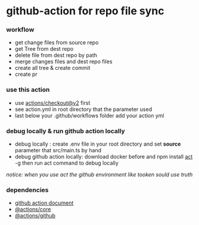 # github-action for repo file sync 

### workflow
- get change files from source repo
- get Tree from dest repo
- delete file from dest repo by path
- merge changes files and dest repo files
- create all tree & create commit
- create pr

### use this action
* use [actions/checkout@v2](https://github.com/marketplace/actions/checkout) first
* see action.yml in root directory that the parameter used
* last below your .github/workflows folder add your action yml

### debug locally & run github action locally
* debug locally : create .env file in your root directory and set **source** parameter that src/main.ts by hand
* debug github action locally: download docker before and npm install [act](https://github.com/nektos/act) -g then run act command to debug locally
  
_notice: when you use act the github environment like tooken sould use truth_


### dependencies
- [github action document](https://docs.github.com/en/actions)
- [@actions/core](https://github.com/actions/toolkit/tree/main/packages/core)
- [@actions/github](https://github.com/actions/toolkit/tree/main/packages/github)

